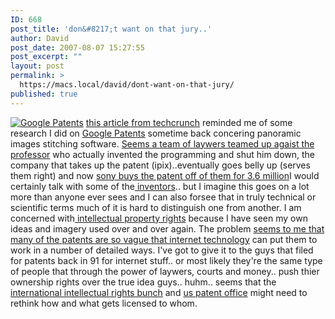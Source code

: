 ```yaml
---
ID: 668
post_title: 'don&#8217;t want on that jury..'
author: David
post_date: 2007-08-07 15:27:55
post_excerpt: ""
layout: post
permalink: >
  https://macs.local/david/dont-want-on-that-jury/
published: true
---
```

<a href="http://www.google.com/patents"><img src="http://davidwindham.org/images/google_patents.png" alt="Google Patents" /></a>
<a href="http://www.techcrunch.com/2007/08/07/more-lawsuit-fun-for-facebook/">this article from techcrunch</a> reminded me of some research I did on <a href="http://www.google.com/patents">Google Patents</a> sometime back concering panoramic images stitching software.  <a href="http://eupat.ffii.org/patente/wirkungen/ipix/index.en.html">Seems a team of laywers teamed up agaist the professor</a> who actually invented the programming and shut him down, the company that takes up the patent (ipix)..eventually goes belly up (serves them right) and now <a href="http://news.com.com/2100-1014_3-6156313.html">sony buys the patent off of them for 3.6 million</a>I would certainly talk with some of the<a href="http://webuser.hs-furtwangen.de/~dersch/"> inventors</a>.. but I imagine this goes on a lot more than anyone ever sees and I can also forsee that in truly technical or scientific terms much of it is hard to distinguish one from another.  I am concerned with<a href="http://www.wipo.int/"> intellectual property rights</a> because I have seen my own ideas and imagery used over and over again.  The problem  <a href="http://www.google.com/patents?vid=USPAT5032989">seems to me that many of the patents are so vague that internet technology</a> can put them to work in a number of detailed ways.  I've got to give it to the guys that filed for patents back in 91 for internet stuff.. or most likely they're the same type of people that through the power of laywers, courts and money.. push thier ownership rights over the true idea guys.. huhm.. seems that the<a href="http://www.wipo.int/"> international intellectual rights bunch</a> and <a href="http://www.uspto.gov/">us patent office</a> might need to rethink how and what gets licensed to whom.